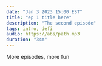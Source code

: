 ```yaml
---
date: "Jan 3 2023 15:00 EST"
title: "ep 1 title here"
description: "The second episode"
tags: intro, defi
audio: https://abs/path.mp3
duration: "34m"
---
```


More episodes, more fun
